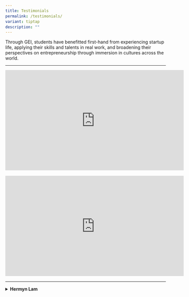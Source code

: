 ```yaml
---
title: Testimonials
permalink: /testimonials/
variant: tiptap
description: ""
---
```

<p>Through GEI, students have benefitted first-hand from experiencing startup
life, applying their skills and talents in real work, and broadening their
perspectives on entrepreneurship through immersion in cultures across the
world.</p>
<hr>
<p></p>
<div class="iframe-wrapper">
<iframe height="315" width="560" allowfullscreen="true" frameborder="0" src="https://www.youtube.com/embed/TpDuprrYwIY?si=SCk_BLIPZ_FTiL61"></iframe>
</div>
<p></p>
<div class="iframe-wrapper">
<iframe height="315" width="560" allowfullscreen="true" frameborder="0" src="https://www.youtube.com/embed/FXOaZr3ksSM?si=q8uZA57XpxEuZpV0"></iframe>
</div>
<p></p>
<hr>
<p></p>
<p></p>
<div data-type="detailGroup" class="isomer-accordion-group isomer-accordion isomer-accordion-white">
<details class="isomer-details">
<summary><strong>Hermyn Lam </strong>
</summary>
<div data-type="detailsContent" class="isomer-details-content">
<p></p>
<div class="isomer-image-wrapper">
<img style="width: 100%" height="auto" width="100%" alt="" src="/images/GEIP/WhatsApp_Image_2024_09_07_at_21_52_10.jpg">
</div>
<p>I interned remotely with Wonder Workshop, a robotics and education startup
based in Silicon Valley. As a Marketing Intern, my role involved creating
and designing digital content for their social media platforms as well
as posters/worksheets for classrooms that uses our robots. I also dabbled
with the company’s data analytics, making charts and graphs for meetings.
I’d say my experience interning remotely was very pleasant because the
people I worked with were very nice and understanding especially regarding
the time difference! Not only did I get to save money on transport and
meals, I also got to work more comfortably which made me enjoy working
a lot more.</p>
</div>
</details>
</div>
<p></p>